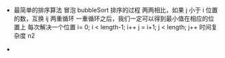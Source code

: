 -  最简单的排序算法
  冒泡 bubbleSort
  排序的过程 两两相比，如果 j 小于 i 位置的数，互换 ij
  两重循环
  一重循环之后，我们一定可以得到最小值在相应的位置上
  每次解决一个位置
  i= 0; i < length-1; i++ 
  j = i+1; j < length;  j++
  时间复杂度 n2

- 
